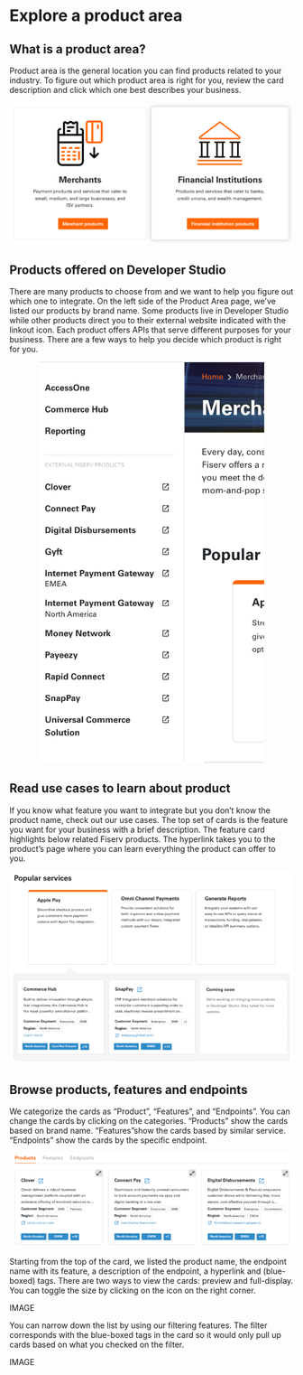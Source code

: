 # Explore a product area
## What is a product area?
Product area is the general location you can find products related to your industry.  To figure out which product area is right for you, review the card description and click which one best describes your business. 

<p align="center">
  <img src="../assets/images/product_area_1_adobespark.png"/>
</p>

## Products offered on Developer Studio 
There are many products to choose from and we want to help you figure out which one to integrate. On the left side of the Product Area page, we’ve listed our products by brand name. Some products live in Developer Studio while other products direct you to their external website indicated with the linkout icon. Each product offers APIs that serve different purposes for your business. There are a few ways to help you decide which product is right for you. 

<p align="center">
  <img src="../assets/images/product_area_2_adobespark (2).png"/>
</p>

## Read use cases to learn about product
If you know what feature you want to integrate but you don’t know the product name, check out our use cases. The top set of cards is the feature you want for your business with a brief description. The feature card highlights below related Fiserv products. The hyperlink takes you to the product’s page where you can learn everything the product can offer to you.

<p align="center">
  <img src="../assets/images/product_area_3_adobespark.png"/>
</p>

## Browse products, features and endpoints 
We categorize the cards as “Product”, “Features”, and “Endpoints”.  You can change the cards by clicking on the categories. “Products” show the cards based on brand name. “Features”show the cards based by similar service. “Endpoints” show the cards by the specific endpoint. 

<p align="center">
  <img src="../assets/images/product_area_4_adobespark.png"/>
</p>


Starting from the top of the card, we listed the product name, the endpoint name with its feature, a description of the endpoint, a hyperlink and (blue-boxed) tags. There are two ways to view the cards: preview and full-display. You can toggle the size by clicking on the icon on the right corner. 

IMAGE

You can narrow down the list by using our filtering features. The filter corresponds with the blue-boxed tags in the card so it would only pull up cards based on what you checked on the filter. 

IMAGE
